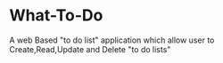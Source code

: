 # What-To-Do
A web Based "to do list" application which allow user to Create,Read,Update and Delete "to do lists"
